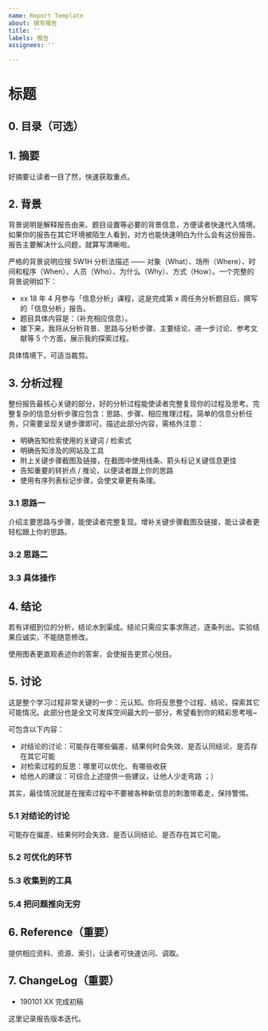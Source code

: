 ```yaml
---
name: Report Template
about: 撰写报告
title: ''
labels: 报告
assignees: ''

---
```


# 标题

## 0. 目录（可选）

## 1. 摘要

好摘要让读者一目了然，快速获取重点。

## 2. 背景

背景说明是解释报告由来、题目设置等必要的背景信息，方便读者快速代入情境。如果你的报告在其它环境被陌生人看到，对方也能快速明白为什么会有这份报告、报告主要解决什么问题，就算写清晰啦。

严格的背景说明应按 5W1H 分析法描述 —— 对象（What）、场所（Where）、时间和程序（When）、人员（Who）、为什么（Why）、方式（How）。一个完整的背景说明如下：

- xx 18 年 4 月参与「信息分析」课程，这是完成第 x 周任务分析题目后，撰写的「信息分析」报告。
- 题目具体内容是：（补充相应信息）。
- 接下来，我将从分析背景、思路与分析步骤、主要结论、进一步讨论、参考文献等 5 个方面，展示我的探索过程。

具体情境下，可适当裁剪。

## 3. 分析过程

整份报告最核心关键的部分，好的分析过程能使读者完整复现你的过程及思考。完整复杂的信息分析步骤应包含：思路、步骤、相应推理过程。简单的信息分析任务，只需要呈现关键步骤即可。描述此部分内容，需格外注意：

- 明确告知检索使用的关键词 / 检索式
- 明确告知涉及的网站及工具
- 附上关键步骤截图及链接，在截图中使用线条、箭头标记关键信息更佳
- 告知重要的转折点 / 推论，以便读者跟上你的思路
- 使用有序列表标记步骤，会使文章更有条理。

### 3.1 思路一

介绍主要思路与步骤，能使读者完整复现。增补关键步骤截图及链接，能让读者更轻松跟上你的思路。

### 3.2 思路二

### 3.3 具体操作

## 4. 结论

若有详细到位的分析，结论水到渠成。结论只需应实事求陈述，逐条列出。实验结果应诚实，不能随意修改。

使用图表更直观表述你的答案，会使报告更赏心悦目。

## 5. 讨论

这是整个学习过程非常关键的一步：元认知。你将反思整个过程、结论，探索其它可能情况。此部分也是全文可发挥空间最大的一部分，希望看到你的精彩思考哦~

可包含以下内容：

- 对结论的讨论：可能存在哪些偏差、结果何时会失效、是否认同结论、是否存在其它可能
- 对检索过程的反思：哪里可以优化、有哪些收获
- 给他人的建议：可综合上述提供一些建议，让他人少走弯路 ；）

其实，最佳情况就是在搜索过程中不要被各种新信息的刺激带着走，保持警惕。

### 5.1 对结论的讨论

可能存在偏差、结果何时会失效、是否认同结论、是否存在其它可能。

### 5.2 可优化的环节

### 5.3 收集到的工具

### 5.4 把问题推向无穷

## 6. Reference（重要）

提供相应资料、资源、索引，让读者可快速访问、调取。

## 7. ChangeLog（重要）

- 190101 XX 完成初稿

这里记录报告版本迭代。
